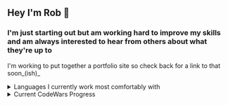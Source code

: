 ## Hey I'm **Rob** :vulcan_salute:

### I'm just starting out but am working hard to improve my skills and am always interested to hear from others about what they're up to
I'm working to put together a portfolio site so check back for a link to that soon_(ish)_

<details>
  <summary> Languages I currently work most comfortably with </summary>

| Rank |   Languages   |
|-----:|---------------|
|     1|    Python     |
|     2|     HTML      |
|     3|     CSS       |
|     4|     SQL       |
|     5|  JavaScript   |
  
</details>

<details>
  
  <summary> Current CodeWars Progress </summary>
<img src="https://www.codewars.com/users/r0bt0t/badges/large">

![Codewars](https://github.r2v.ch/codewars?user=r0bt0t)
  
</details>
